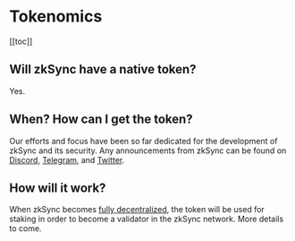 # Tokenomics

[[toc]]

## Will zkSync have a native token?

Yes.

## When? How can I get the token?

Our efforts and focus have been so far dedicated for the development of zkSync and its security. Any announcements from
zkSync can be found on [Discord](https://discord.com/invite/px2aR7w), [Telegram](https://t.me/zksync), and
[Twitter](https://twitter.com/zksync).

## How will it work?

When zkSync becomes [fully decentralized](/userdocs/decentralization/#how-decentralized-is-zksync), the token will be
used for staking in order to become a validator in the zkSync network. More details to come.
